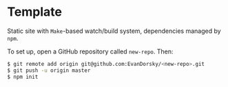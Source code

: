 # Template

Static site with `Make`-based watch/build system, dependencies managed by `npm`.

To set up, open a GitHub repository called `new-repo`. Then:

```bash
$ git remote add origin git@github.com:EvanDorsky/<new-repo>.git
$ git push -u origin master
$ npm init
```